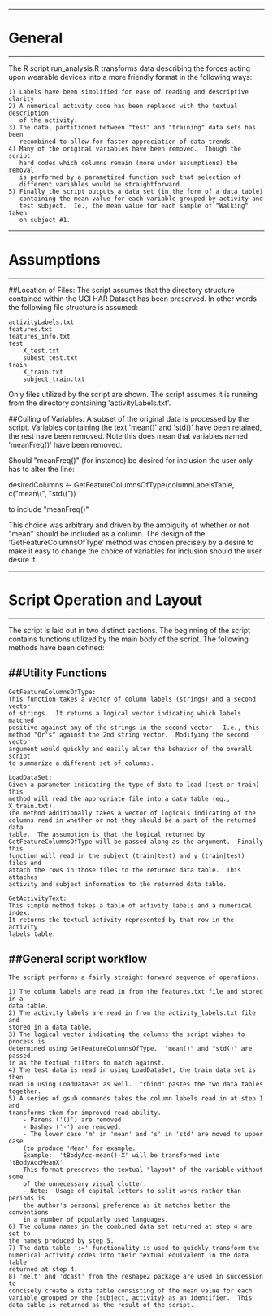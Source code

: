-------------------------------------------------------------------------------
# General
-------------------------------------------------------------------------------
The R script run_analysis.R transforms data describing the forces acting upon
wearable devices into a more friendly format in the following ways:

	1) Labels have been simplified for ease of reading and descriptive clarity
	2) A numerical activity code has been replaced with the textual description
	   of the activity.
	3) The data, partitioned between "test" and "training" data sets has been
	   recombined to allow for faster appreciation of data trends.
	4) Many of the original variables have been removed.  Though the script
	   hard codes which columns remain (more under assumptions) the removal
       is performed by a parametized function such that selection of
       different variables would be straightforward.
    5) Finally the script outputs a data set (in the form of a data table)
	   containing the mean value for each variable grouped by activity and
	   test subject.  Ie., the mean value for each sample of "Walking" taken
	   on subject #1.
	  
-------------------------------------------------------------------------------
# Assumptions
-------------------------------------------------------------------------------
##Location of Files:
The script assumes that the directory structure contained within the
UCI HAR Dataset has been preserved.  In other words the following file
structure is assumed:

	activityLabels.txt
	features.txt
	features_info.txt
	test
		X_test.txt
		subest_test.txt
	train
		X_train.txt
		subject_train.txt
	
Only files utilized by the script are shown.  The script assumes it is
running from the directory containing 'activityLabels.txt'.

##Culling of Variables:
A subset of the original data is processed by the script.  Variables containing
the text 'mean()' and 'std()' have been retained, the rest have been removed.
Note this does mean that variables named 'meanFreq()' have been removed.

Should "meanFreq()" (for instance) be desired for inclusion the user only has to 
alter the line:

desiredColumns <- GetFeatureColumnsOfType(columnLabelsTable, c("mean\\(", "std\\("))

to include "meanFreq()"

This choice was arbitrary and driven by the ambiguity of whether or not "mean"
should be included as a column.  The design of the 'GetFeatureColumnsOfType'
method was chosen precisely by a desire to make it easy to change the choice
of variables for inclusion should the user desire it.

-------------------------------------------------------------------------------
# Script Operation and Layout
-------------------------------------------------------------------------------
The script is laid out in two distinct sections.  The beginning of the script
contains functions utilized by the main body of the script.  The following
methods have been defined:

##Utility Functions
---------------------------------------------------------------------------
	GetFeatureColumnsOfType: 
	This function takes a vector of column labels (strings) and a second vector
	of strings.  It returns a logical vector indicating which labels matched
	positive against any of the strings in the second vector.  I.e., this 
	method "Or's" against the 2nd string vector.  Modifying the second vector
	argument would quickly and easily alter the	behavior of the overall script
	to summarize a different set of columns.
	
	LoadDataSet:
	Given a parameter indicating the type of data to load (test or train) this
	method will read the appropriate file into a data table (eg., X_train.txt).
	The method additionally takes a vector of logicals indicating of the
	columns read in whether or not they should be a part of the returned data
	table.  The assumption is that the logical returned by 
	GetFeatureColumnsOfType will be passed along as the argument.  Finally this
	function will read in the subject_(train|test) and y_(train|test) files and
	attach the rows in those files to the returned data table.  This attaches
	activity and subject information to the returned data table.
	
	GetActivityText:
	This simple method takes a table of activity labels and a numerical index.
	It returns the textual activity represented by that row in the activity
	labels table.
	
##General script workflow
---------------------------------------------------------------------------
	The script performs a fairly straight forward sequence of operations.
	
	1) The column labels are read in from the features.txt file and stored in a
	data table.
	2) The activity labels are read in from the activity_labels.txt file and
	stored in a data table.
	3) The logical vector indicating the columns the script wishes to process is
	determined using GetFeatureColumnsOfType.  "mean()" and "std()" are passed
	in as the textual filters to match against.
	4) The test data is read in using LoadDataSet, the train data set is then
	read in using LoadDataSet as well.  "rbind" pastes the two data tables
	together.
	5) A series of gsub commands takes the column labels read in at step 1 and
	transforms them for improved read ability.  
		- Parens ('()') are removed.  
		- Dashes ('-') are removed.
		- The lower case 'm' in 'mean' and 's' in 'std' are moved to upper case 
		(to produce 'Mean' for example.
		Example:  'tBodyAcc-mean()-X' will be transformed into 'tBodyAccMeanX'
		This format preserves the textual "layout" of the variable without some
		of the unnecessary visual clutter.
		- Note:  Usage of capital letters to split words rather than periods is
		the author's personal preference as it matches better the conventions
		in a number of popularly used languages.
	6) The column names in the combined data set returned at step 4 are set to
	the names produced by step 5.
	7) The data table ':=' functionality is used to quickly transform the
	numerical activity codes into their textual equivalent in the data table
	returned at step 4.
	8) 'melt' and 'dcast' from the reshape2 package are used in succession to
	concisely create a data table consisting of the mean value for each
	variable grouped by the {subject, activity} as an identifier.  This
	data table is returned as the result of the script.